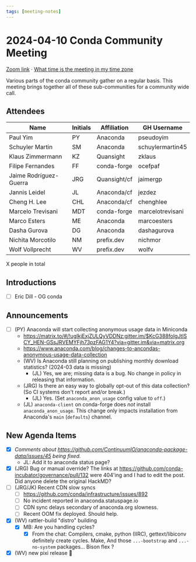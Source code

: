 ```yaml
---
tags: [meeting-notes]
---
```

# 2024-04-10 Conda Community Meeting 

[Zoom link](https://zoom.us/j/9138593505?pwd=SWh3dE1IK05LV01Qa0FJZ1ZpMzJLZz09) · [What time is the meeting in my time zone](https://dateful.com/convert/utc?t=5pm)

Various parts of the conda community gather on a regular basis. This meeting brings together all of these sub-communities for a community wide call.

## Attendees

| Name                   | Initials | Affiliation  | GH Username      |
| ---------------------- | -------- | ------------ | ---------------- |
| Paul Yim               | PY       | Anaconda     | pseudoyim        |
| Schuyler Martin        | SM       | Anaconda     | schuylermartin45 |
| Klaus Zimmermann       | KZ       | Quansight    | zklaus           |
| Filipe Fernandes       | FF       | conda-forge  | ocefpaf          |
| Jaime Rodríguez-Guerra | JRG      | Quansight/cf | jaimergp         |
| Jannis Leidel          | JL       | Anaconda/cf  | jezdez           |
| Cheng H. Lee           | CHL      | Anaconda/cf  | chenghlee        |
| Marcelo Trevisani      | MDT      | conda-forge  | marcelotrevisani |
| Marco Esters           | ME       | Anaconda     | marcoesters      |
| Dasha Gurova           | DG       | Anaconda     | dashagurova      |
| Nichita Morcotilo      | NM       | prefix.dev   | nichmor          |
| Wolf Vollprecht        | WV       | prefix.dev   | wolfv            |

X people in total

## Introductions

- [ ] Eric Dill - OG conda

## Announcements

- [ ] (PY) Anaconda will start collecting anonymous usage data in Miniconda
    - https://matrix.to/#/!ugIkjExjZULQyVDDNz:gitter.im/$KcG388folgJtISCY_HEN-GSsJRVEMYFjh73pzFAG1Y4?via=gitter.im&via=matrix.org
    - https://www.anaconda.com/blog/changes-to-ancondas-anonymous-usage-data-collection
    - (WV) Is Anaconda still planning on publishing monthly download statistics? (2024-03 data is missing)
        - (JL) Yes, we are; missing data is a bug. No change in policy in releasing that information.
    - (JRG) Is there an easy way to globally opt-out of this data collection? (So CI systems don't report and/or break.)
        - (JL) Yes. (Set `anaconda_anon_usage` config value to `off`.)
    - (JL) `anaconda-client` on conda-forge does *not* install `anaconda_anon_usage`. This change only impacts installation from Anaconda's `main` (`defaults`) channel.

## New Agenda Items

- [X] _Comments about https://github.com/ContinuumIO/anaconda-package-data/issues/45 being fixed._
    - JL: Add it to anaconda status page? 
- [x] (JRG) Bug or manual override? The links at https://github.com/conda-incubator/governance/pull/132 were 404'ing and I had to edit the post. Did anyone delete the original HackMD?
- [ ] (JRG/JK) Recent CDN slow syncs
    - [ ] https://github.com/conda/infrastructure/issues/892
    - [ ] No incident reported in anaconda.statuspage.io
    - [ ] CDN sync delays secondary of anaconda.org slowness. 
    - [ ] Recent OOM fix deployed. Should help.
- [x] (WV) rattler-build "distro" building
    - [x] MB: Are you handling cycles?
        - [x] From the chat: Compilers, cmake, python (IIRC), gettext/libiconv definitely create cycles. Make, And those `...-bootstrap` and `...-no-system` packages... Bison flex ?
- [x] (WV) new pixi release :tada: 

